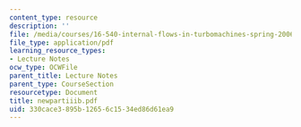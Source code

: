 ```yaml
---
content_type: resource
description: ''
file: /media/courses/16-540-internal-flows-in-turbomachines-spring-2006/330cace3895b12656c1534ed86d61ea9_newpartiiib.pdf
file_type: application/pdf
learning_resource_types:
- Lecture Notes
ocw_type: OCWFile
parent_title: Lecture Notes
parent_type: CourseSection
resourcetype: Document
title: newpartiiib.pdf
uid: 330cace3-895b-1265-6c15-34ed86d61ea9
---
```

